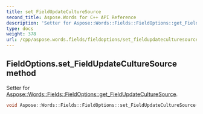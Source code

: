 ```yaml
---
title: set_FieldUpdateCultureSource
second_title: Aspose.Words for C++ API Reference
description: 'Setter for Aspose::Words::Fields::FieldOptions::get_FieldUpdateCultureSource.'
type: docs
weight: 378
url: /cpp/aspose.words.fields/fieldoptions/set_fieldupdateculturesource/
---
```

## FieldOptions.set_FieldUpdateCultureSource method


Setter for [Aspose::Words::Fields::FieldOptions::get_FieldUpdateCultureSource](../get_fieldupdateculturesource/).

```cpp
void Aspose::Words::Fields::FieldOptions::set_FieldUpdateCultureSource(Aspose::Words::Fields::FieldUpdateCultureSource value)
```

